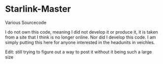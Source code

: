 # Starlink-Master
Various Sourcecode


I do not own this code, meaning I did not develop it or produce it, it is taken from a site that I think is no longer online. Nor did I develop this code. I am simply putting this here for anyone interested in the headunits in veichles. 


Edit: still trying to figure out a way to post it without it being such a large size
